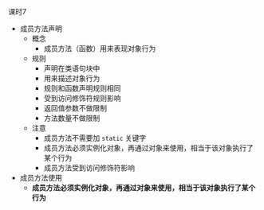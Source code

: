 
课时7

- 成员方法声明
	- 概念
		- 成员方法（函数）用来表现对象行为
	- 规则
		- 声明在类语句块中
		- 用来描述对象行为
		- 规则和函数声明规则相同
		- 受到访问修饰符规则影响
		- 返回值参数不做限制
		- 方法数量不做限制
	- 注意
		- 成员方法不需要加 `static` 关键字
		- 成员方法必须实例化对象，再通过对象来使用，相当于该对象执行了某个行为
		- 成员方法受到访问修饰符影响
- 成员方法使用
	- **成员方法必须实例化对象，再通过对象来使用，相当于该对象执行了某个行为**